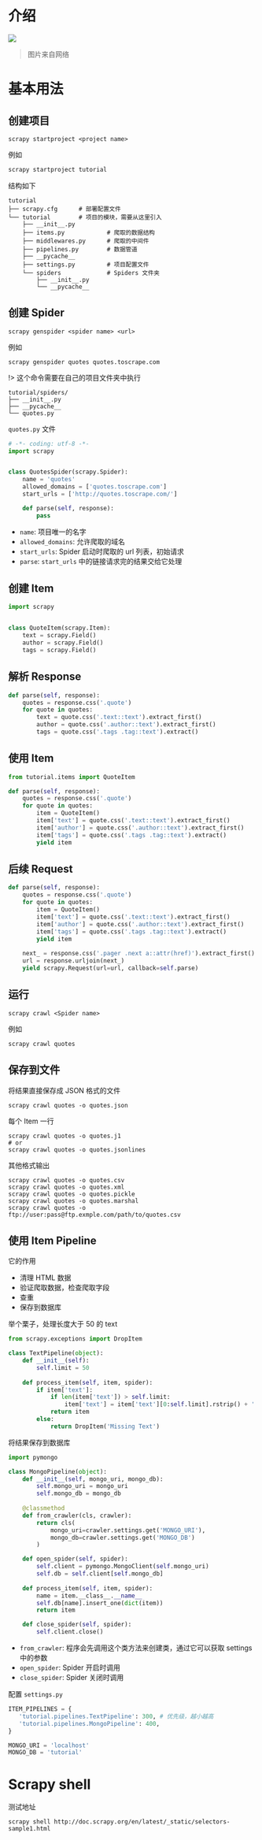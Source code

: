 # 介绍

![](https://pikachu666.oss-cn-hongkong.aliyuncs.com/images/8c591d54457bb033812a2b0364011e9c.png)

> 图片来自网络

# 基本用法

## 创建项目

`scrapy startproject <project name>`

例如

``` python
scrapy startproject tutorial
```

结构如下

```
tutorial
├── scrapy.cfg      # 部署配置文件
└── tutorial        # 项目的模块，需要从这里引入
    ├── __init__.py
    ├── items.py            # 爬取的数据结构
    ├── middlewares.py      # 爬取的中间件
    ├── pipelines.py        # 数据管道
    ├── __pycache__         
    ├── settings.py         # 项目配置文件
    └── spiders             # Spiders 文件夹
        ├── __init__.py
        └── __pycache__
```

## 创建 Spider

`scrapy genspider <spider name> <url>`

例如

```
scrapy genspider quotes quotes.toscrape.com
```

!> 这个命令需要在自己的项目文件夹中执行

```
tutorial/spiders/
├── __init__.py
├── __pycache__
└── quotes.py
```

`quotes.py` 文件

``` python
# -*- coding: utf-8 -*-
import scrapy


class QuotesSpider(scrapy.Spider):
    name = 'quotes'
    allowed_domains = ['quotes.toscrape.com']
    start_urls = ['http://quotes.toscrape.com/']

    def parse(self, response):
        pass
```

* `name`: 项目唯一的名字
* `allowed_domains`: 允许爬取的域名
* `start_urls`: Spider 启动时爬取的 url 列表，初始请求
* `parse`: `start_urls` 中的链接请求完的结果交给它处理

## 创建 Item

``` python
import scrapy


class QuoteItem(scrapy.Item):
    text = scrapy.Field()
    author = scrapy.Field()
    tags = scrapy.Field()
```

## 解析 Response

``` python
def parse(self, response):
    quotes = response.css('.quote')
    for quote in quotes:
        text = quote.css('.text::text').extract_first()
        author = quote.css('.author::text').extract_first()
        tags = quote.css('.tags .tag::text').extract()
```

## 使用 Item

``` python
from tutorial.items import QuoteItem

def parse(self, response):
    quotes = response.css('.quote')
    for quote in quotes:
        item = QuoteItem()
        item['text'] = quote.css('.text::text').extract_first()
        item['author'] = quote.css('.author::text').extract_first()
        item['tags'] = quote.css('.tags .tag::text').extract()
        yield item
```

##  后续 Request

``` python
def parse(self, response):
    quotes = response.css('.quote')
    for quote in quotes:
        item = QuoteItem()
        item['text'] = quote.css('.text::text').extract_first()
        item['author'] = quote.css('.author::text').extract_first()
        item['tags'] = quote.css('.tags .tag::text').extract()
        yield item
    
    next_ = response.css('.pager .next a::attr(href)').extract_first()
    url = response.urljoin(next_)
    yield scrapy.Request(url=url, callback=self.parse)
```

## 运行

`scrapy crawl <Spider name>`

例如

```
scrapy crawl quotes
```

## 保存到文件

将结果直接保存成 JSON 格式的文件

```
scrapy crawl quotes -o quotes.json
```

每个 Item 一行

```
scrapy crawl quotes -o quotes.j1
# or
scrapy crawl quotes -o quotes.jsonlines
```

其他格式输出

```
scrapy crawl quotes -o quotes.csv
scrapy crawl quotes -o quotes.xml
scrapy crawl quotes -o quotes.pickle
scrapy crawl quotes -o quotes.marshal
scrapy crawl quotes -o ftp://user:pass@ftp.exmple.com/path/to/quotes.csv
```

## 使用 Item Pipeline

它的作用

* 清理 HTML 数据
* 验证爬取数据，检查爬取字段
* 查重
* 保存到数据库


举个栗子，处理长度大于 50 的 text

``` python
from scrapy.exceptions import DropItem

class TextPipeline(object):
    def __init__(self):
        self.limit = 50
    
    def process_item(self, item, spider):
        if item['text']:
            if len(item['text']) > self.limit:
                item['text'] = item['text'][0:self.limit].rstrip() + '...'
            return item
        else:
            return DropItem('Missing Text')
```

将结果保存到数据库

``` python
import pymongo

class MongoPipeline(object):
    def __init__(self, mongo_uri, mongo_db):
        self.mongo_uri = mongo_uri
        self.mongo_db = mongo_db
    
    @classmethod
    def from_crawler(cls, crawler):
        return cls(
            mongo_uri=crawler.settings.get('MONGO_URI'),
            mongo_db=crawler.settings.get('MONGO_DB')
        )

    def open_spider(self, spider):
        self.client = pymongo.MongoClient(self.mongo_uri)
        self.db = self.client[self.mongo_db]
    
    def process_item(self, item, spider):
        name = item.__class__.__name__
        self.db[name].insert_one(dict(item))
        return item

    def close_spider(self, spider):
        self.client.close()
```

* `from_crawler`: 程序会先调用这个类方法来创建类，通过它可以获取 settings 中的参数
* `open_spider`: Spider 开启时调用
* `close_spider`: Spider 关闭时调用

配置 `settings.py`

``` python
ITEM_PIPELINES = {
   'tutorial.pipelines.TextPipeline': 300, # 优先级，越小越高
   'tutorial.pipelines.MongoPipeline': 400,
}

MONGO_URI = 'localhost'
MONGO_DB = 'tutorial'
```

# Scrapy shell

测试地址

```
scrapy shell http://doc.scrapy.org/en/latest/_static/selectors-sample1.html
```